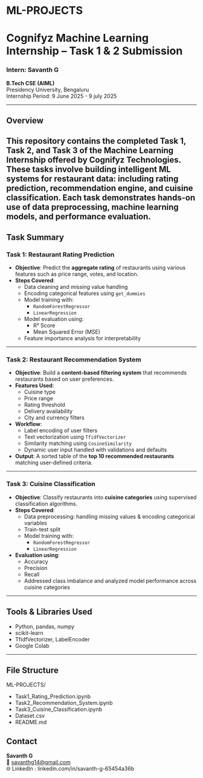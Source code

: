 # ML-PROJECTS
# Cognifyz Machine Learning Internship – Task 1 & 2 Submission

### Intern: Savanth G  
**B.Tech CSE (AIML)**  
Presidency University, Bengaluru  
Internship Period: 9 June 2025 - 9 july 2025 

---

## Overview

This repository contains the completed Task 1, Task 2, and Task 3 of the Machine Learning Internship offered by Cognifyz Technologies. These tasks involve building intelligent ML systems for restaurant data: including rating prediction, recommendation engine, and cuisine classification. Each task demonstrates hands-on use of data preprocessing, machine learning models, and performance evaluation.
---

##  Task Summary

###  Task 1: Restaurant Rating Prediction

- **Objective**: Predict the **aggregate rating** of restaurants using various features such as price range, votes, and location.
- **Steps Covered**:
  - Data cleaning and missing value handling
  - Encoding categorical features using `get_dummies`
  - Model training with:
    - `RandomForestRegressor`
    - `LinearRegression`
  - Model evaluation using:
    - R² Score
    - Mean Squared Error (MSE)
  - Feature importance analysis for interpretability

---

###  Task 2: Restaurant Recommendation System

- **Objective**: Build a **content-based filtering system** that recommends restaurants based on user preferences.
- **Features Used**:
  - Cuisine type
  - Price range
  - Rating threshold
  - Delivery availability
  - City and currency filters
- **Workflow**:
  - Label encoding of user filters
  - Text vectorization using `TfidfVectorizer`
  - Similarity matching using `CosineSimilarity`
  - Dynamic user input handled with validations and defaults
- **Output**: A sorted table of the **top 10 recommended restaurants** matching user-defined criteria.

---

### Task 3: Cuisine Classification

- **Objective**: Classify restaurants into **cuisine categories** using supervised classification algorithms.
- **Steps Covered**:
  - Data preprocessing: handling missing values & encoding categorical variables
  - Train-test split
  - Model training with:
    - `RandomForestRegressor`
    - `LinearRegression`
- **Evaluation using**:
  - Accuracy
  - Precision
  - Recall
  - Addressed class imbalance and analyzed model performance across cuisine categories

---

##  Tools & Libraries Used

- Python, pandas, numpy  
- scikit-learn  
- TfidfVectorizer, LabelEncoder  
- Google Colab

---

##  File Structure

ML-PROJECTS/
- Task1_Rating_Prediction.ipynb
- Task2_Recommendation_System.ipynb
- Task3_Cuisine_Classification.ipynb
- Dataset.csv
- README.md

## Contact

**Savanth G**  
📧 savanthg14@gmail.com  
🌐 LinkedIn : linkedin.com/in/savanth-g-65454a36b
